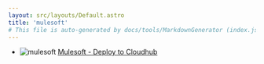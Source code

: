 ```yaml
---
layout: src/layouts/Default.astro
title: 'mulesoft'
# This file is auto-generated by docs/tools/MarkdownGenerator (index.js)
---
```


<ul>

<li>

![mulesoft](https://i.octopus.com/library/step-templates/mulesoft.png) [Mulesoft - Deploy to Cloudhub](/mulesoft/mulesoft-deploy-to-cloudhub/)

</li>
        
</ul>
